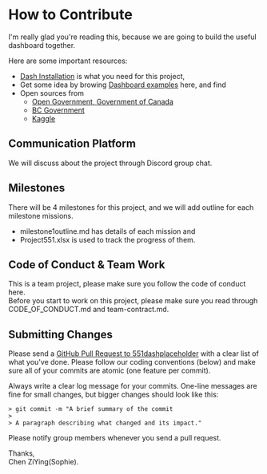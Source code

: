 # How to Contribute

I'm really glad you're reading this, because we are going to build the useful dashboard together.

Here are some important resources:

  * [Dash Installation](https://dash.plotly.com/installation) is what you need for this project,
  * Get some idea by browing [Dashboard examples](https://www.qlik.com/us/dashboard-examples) here, and find 
  * Open sources from 
      - [Open Government, Government of Canada](https://open.canada.ca/en/open-data)
      - [BC Government](https://catalogue.data.gov.bc.ca/datasets)
      - [Kaggle](https://www.kaggle.com/datasets/)  

## Communication Platform

We will discuss about the project through Discord group chat.

## Milestones

There will be 4 milestones for this project, and we will add outline for each milestone missions. 
- milestone1outline.md has details of each mission and 
- Project551.xlsx is used to track the progress of them.

## Code of Conduct & Team Work

This is a team project, please make sure you follow the code of conduct here.  
Before you start to work on this project, please make sure you read through CODE_OF_CONDUCT.md and team-contract.md.

## Submitting Changes

Please send a [GitHub Pull Request to 551dashplaceholder](https://github.com/freinric/551dashplaceholder) with a clear list of what you've done. Please follow our coding conventions (below) and make sure all of your commits are atomic (one feature per commit).

Always write a clear log message for your commits. One-line messages are fine for small changes, but bigger changes should look like this:

    > git commit -m "A brief summary of the commit
    > 
    > A paragraph describing what changed and its impact."
    
Please notify group members whenever you send a pull request.


Thanks,  
Chen ZiYing(Sophie).


```python

```
